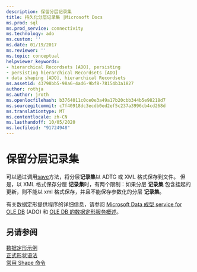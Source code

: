 ```yaml
---
description: 保留分层记录集
title: 持久化分层记录集 |Microsoft Docs
ms.prod: sql
ms.prod_service: connectivity
ms.technology: ado
ms.custom: ''
ms.date: 01/19/2017
ms.reviewer: ''
ms.topic: conceptual
helpviewer_keywords:
- hierarchical Recordsets [ADO], persisting
- persisting hierarchical Recordsets [ADO]
- data shaping [ADO], hierarchical Recordsets
ms.assetid: 43798bb5-98a6-4ad6-9bf8-78154b3a1827
author: rothja
ms.author: jroth
ms.openlocfilehash: b3764011c0ce0e3a49a17b20cbb344b5e98218d7
ms.sourcegitcommit: c7f40918dc3ecdb0ed2ef5c237a3996cb4cd268d
ms.translationtype: MT
ms.contentlocale: zh-CN
ms.lasthandoff: 10/05/2020
ms.locfileid: "91724948"
---
```

# <a name="persisting-hierarchical-recordsets"></a>保留分层记录集
可以通过调用[save](../../../ado/reference/ado-api/save-method.md)方法，将分层**记录集**以 ADTG 或 XML 格式保存到文件。 但是，以 XML 格式保存分层 **记录集**时，有两个限制：如果分层 **记录集** 包含挂起的更新，则不能以 xml 格式保存，并且不能保存参数化的分层 **记录集**。  
  
 有关数据定形提供程序的详细信息，请参阅 [Microsoft Data 成型 service for OLE DB](../../../ado/guide/appendixes/microsoft-data-shaping-service-for-ole-db-ado-service-provider.md) (ADO) 和 [OLE DB 的数据定形服务概述](/previous-versions/windows/desktop/ms719615(v=vs.85))。  
  
## <a name="see-also"></a>另请参阅  
 [数据定形示例](../../../ado/guide/data/data-shaping-example.md)   
 [正式形状语法](../../../ado/guide/data/formal-shape-grammar.md)   
 [常用 Shape 命令](../../../ado/guide/data/shape-commands-in-general.md)